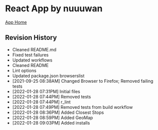 # React App by nuuuwan

[App Home](https://nuuuwan.github.io/bus_lk_app)

## Revision History
  * Cleaned README.md
  * Fixed test failures
  * Updated workflows
  * Cleaned README
  * Lint options
  * Updated package.json browserslist
  *  [2021-09-25 08:38AM] Changed Browser to Firefox; Removed failing tests
  *  [2022-01-28 07:31PM] Initial files
  *  [2022-01-28 07:44PM] Removed tests
  *  [2022-01-28 07:44PM] r_lint
  *  [2022-01-28 07:49PM] Removed tests from build workflow
  *  [2022-01-28 08:36PM] Added Closest Stops
  *  [2022-01-28 08:59PM] Added GeoMap
  *  [2022-01-28 09:03PM] Added installs
